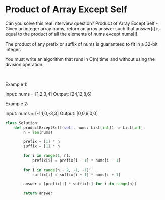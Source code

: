 # Product of Array Except Self

Can you solve this real interview question? Product of Array Except Self - Given an integer array nums, return an array answer such that answer[i] is equal to the product of all the elements of nums except nums[i].

The product of any prefix or suffix of nums is guaranteed to fit in a 32-bit integer.

You must write an algorithm that runs in O(n) time and without using the division operation.

 

Example 1:

Input: nums = [1,2,3,4]
Output: [24,12,8,6]


Example 2:

Input: nums = [-1,1,0,-3,3]
Output: [0,0,9,0,0]

```py
class Solution:
    def productExceptSelf(self, nums: List[int]) -> List[int]:
        n = len(nums)
        
        prefix = [1] * n
        suffix = [1] * n
        
        for i in range(1, n):
            prefix[i] = prefix[i - 1] * nums[i - 1]
        
        for i in range(n - 2, -1, -1):
            suffix[i] = suffix[i + 1] * nums[i + 1]
        
        answer = [prefix[i] * suffix[i] for i in range(n)]
        
        return answer
```
